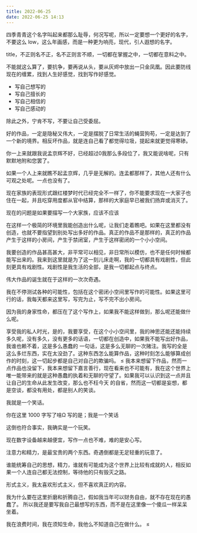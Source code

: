 ```yaml
---
title: 2022-06-25
date: 2022-06-25 14:13
---
```

四季青青这个名字叫起来都那么耻辱，何况写呢，所以一定要想一个更好的名字，不要这么 low，这么年画感，而是一种更为响亮，现代，引人遐想的名字。

title，不正则名不正，名不正则言不顺，一切都在掌握之中，一切都在意料之中。

不能就这么算了，要抗争，要再说从头，要从灰烬中放出一只金凤凰。因此要防线现在的缠累，找到人生好感觉，找到写作好感觉。

- 写自己想写的
- 写自己擅长的
- 写自己相信的
- 写自己感动的

除此之外，宁肯不写，不要让自己受委屈。

好的作品，一定是隐秘又伟大，一定是摆脱了日常生活的蝇营狗苟，一定是达到了一个新的境界。相反坏作品，就是连自己看了都觉得垃圾，提起来就更觉得寒碜。

你一上来就跟我说孟京辉不好，已经超过0我那么多段位了，我又能说啥呢，只有默默地附和您罢了。

如果一个人上来就瞧不起孟京辉，几乎是无解的。连孟都那样了，其他人还有什么可观之处呢。一点也没有了。

现在家族的表现形式跟红楼梦时代已经完全不一样了，你不能要求现在一大家子也住在一起，并且吃穿用度都从官中结算，那样的大家庭早已被我们扬弃或消灭了。

现在的问题是如果要描写一个大家族，应该不应该

在这样一个极简的环境里我能创造出什么呢，让我们走着瞧吧。如果在这里都没有创造，也就不要指望到别处写出多好的作品。真正的作品不是那样的，真正的作品产生于这样的小房间，产生于禁闭室，产生于这样密闭的一个小小空间。

我要创造的作品甚高甚大，非平常可以相见，非日常所以模仿，也不是任何时候都能写出来的。我来到这里就是为了这一刻儿床走啊，我的一切都具有戏剧性，但此刻更具有戏剧性。戏剧性是我生活的全部，是我一切都起点与终点。

伟大作品的诞生就在于这样的一次次奇遇。

我在不停测试各种的可能性，包括在这个密闭小空间里写作的可能性。如果这里可行的话，我每天都来这里写，写完为止，写不完不出小房间。

因为我的身家性命，都压在了这个写作上，如果我不能这样做到，那么呢还能做什么呢。

享受我的私人时光，是的，我要享受，在这个小小空间里，我的神思还能还能持续多久呢，没有多久，没有更多的话语，一切都在创造中，如果我不能写出好作品，我谁也赖不着，这是多么愚蠢的 一句话，这是多么无聊的一次赌注。我写的全是这么多烂东西，实在太没劲了。这种东西怎么能算作品，这种时刻怎么能够算成创作的时刻，这一切起步都是自己对自己的欺骗吗。
≤
我本来想留下作品，然而一点作品也没留下，我本来想留下嘉言善行，现在看来也不可能有，我在这个世界上唯一能带来的就是这种愚蠢的执着和无聊的守望了。如果我可以认识到这一点并且让自己的生命从此发生改变，那么也不枉今天 的自省，然而这一切都是妄想，都是空谈，都没有用处，都是别人的笑谈。

我就是一个笑话。

你在这里 1000 字写了啥Ω
写的是；我是一个笑话

这倒也符合事实，我确实是一个玩笑。

现在数字设备越来越便宜，写作一点也不难，难的是安心写。

注意力和精力，是最宝贵的两个东西。奇遇倒都是无足轻重的玩意了。

谁能统筹自己的思想，精力，谁就有可能成为这个世界上比较有成就的人，相反如果一个人连自己都无法控制，等待他的只有毁灭之路。

形式主义，我太喜欢形式主义，但不喜欢真正的内容。

我为什么要在这里折磨和折腾自己，假如我当年可以财务自由，就不存在现在的愚蠢了。
所以我还是要写我自己最想写的东西，而不是在这里像一个傻瓜一样呆呆坐着。

我在浪费时间，我在须知生命，我他么不知道自己在做什么。
≤
